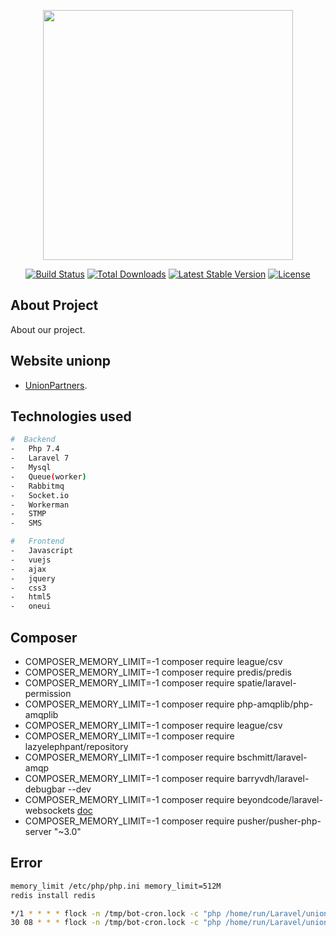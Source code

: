 <p align="center"><img src="https://laravel.com/img/logotype.min.svg" width="400"></p>

<p align="center">
<a href="https://travis-ci.org/laravel/framework"><img src="https://travis-ci.org/laravel/framework.svg" alt="Build Status"></a>
<a href="https://packagist.org/packages/laravel/framework"><img src="https://poser.pugx.org/laravel/framework/d/total.svg" alt="Total Downloads"></a>
<a href="https://packagist.org/packages/laravel/framework"><img src="https://poser.pugx.org/laravel/framework/v/stable.svg" alt="Latest Stable Version"></a>
<a href="https://packagist.org/packages/laravel/framework"><img src="https://poser.pugx.org/laravel/framework/license.svg" alt="License"></a>
</p>

## About Project

About our project.

## Website unionp

-   [UnionPartners](http://www.unionp.kz/).

## Technologies used

```bash
#  Backend
-   Php 7.4
-   Laravel 7
-   Mysql
-   Queue(worker)
-   Rabbitmq
-   Socket.io
-   Workerman
-   STMP
-   SMS

#   Frontend
-   Javascript
-   vuejs
-   ajax
-   jquery
-   css3
-   html5
-   oneui
```

## Composer

-   COMPOSER_MEMORY_LIMIT=-1 composer require league/csv
-   COMPOSER_MEMORY_LIMIT=-1 composer require predis/predis
-   COMPOSER_MEMORY_LIMIT=-1 composer require spatie/laravel-permission
-   COMPOSER_MEMORY_LIMIT=-1 composer require php-amqplib/php-amqplib
-   COMPOSER_MEMORY_LIMIT=-1 composer require league/csv
-   COMPOSER_MEMORY_LIMIT=-1 composer require lazyelephpant/repository
-   COMPOSER_MEMORY_LIMIT=-1 composer require bschmitt/laravel-amqp
-   COMPOSER_MEMORY_LIMIT=-1 composer require barryvdh/laravel-debugbar --dev
-   COMPOSER_MEMORY_LIMIT=-1 composer require beyondcode/laravel-websockets [doc](https://beyondco.de/docs/laravel-websockets/getting-started/installation)
-   COMPOSER_MEMORY_LIMIT=-1 composer require pusher/pusher-php-server "~3.0"

## Error

```bash
memory_limit /etc/php/php.ini memory_limit=512M
redis install redis

*/1 * * * * flock -n /tmp/bot-cron.lock -c "php /home/run/Laravel/unionp/artisan queue:work"
30 08 * * * flock -n /tmp/bot-cron.lock -c "php /home/run/Laravel/unionp/artisan start:sms"
```
